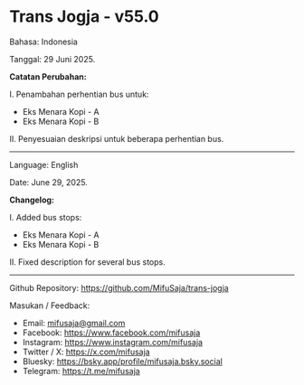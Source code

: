 # Trans Jogja - v55.0

Bahasa: Indonesia

Tanggal: 29 Juni 2025.

__Catatan Perubahan:__

I. Penambahan perhentian bus untuk:
* Eks Menara Kopi - A
* Eks Menara Kopi - B

II. Penyesuaian deskripsi untuk beberapa perhentian bus.

--------------------------------------------------------------

Language: English

Date: June 29, 2025.

__Changelog:__

I. Added bus stops:
* Eks Menara Kopi - A
* Eks Menara Kopi - B

II. Fixed description for several bus stops.

--------------------------------------------------------------

Github Repository: https://github.com/MifuSaja/trans-jogja

Masukan / Feedback: 
- Email: mifusaja@gmail.com
- Facebook: https://www.facebook.com/mifusaja
- Instagram: https://www.instagram.com/mifusaja
- Twitter / X: https://x.com/mifusaja
- Bluesky: https://bsky.app/profile/mifusaja.bsky.social
- Telegram: https://t.me/mifusaja